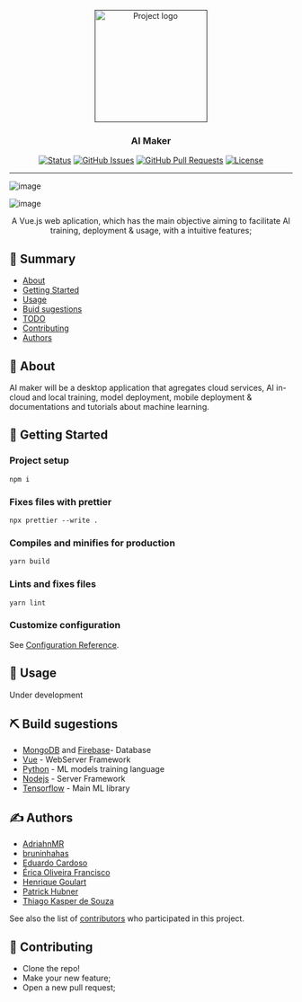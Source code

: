 <p align="center">
  <a href="" rel="noopener">
 <img width=200px src="https://user-images.githubusercontent.com/83460816/188367621-2e70843d-1d39-4726-9ba1-a9fa8ce33c8f.png" alt="Project logo"></a>
</p>

<h3 align="center">AI Maker</h3>

<div align="center">

[![Status](https://img.shields.io/badge/status-active-success.svg)]()
[![GitHub Issues](https://img.shields.io/github/issues/ThiagoKS-7/AI-maker.svg)](https://github.com/ThiagoKS-7/AI-maker/issues)
[![GitHub Pull Requests](https://img.shields.io/github/issues-pr/ThiagoKS-7/AI-maker.svg)](https://github.com/ThiagoKS-7/AI-maker/pulls)
[![License](https://img.shields.io/badge/license-MIT-blue.svg)](/LICENSE)

</div>

---

![image](https://user-images.githubusercontent.com/83460816/197322995-0226e54f-762d-4b68-89c0-94aebb915805.png)

![image](https://user-images.githubusercontent.com/83460816/197322915-e16c8ae7-e685-4b08-8bc6-9275816d50f7.png)

<p align="center"> A Vue.js web aplication, which has the main objective aiming to facilitate AI training, deployment & usage, with a intuitive features;
    <br> 
</p>

## 📝 Summary

- [About](#about)
- [Getting Started](#getting_started)
- [Usage](#usage)
- [Buid sugestions](#built_using)
- [TODO](./TODO.md)
- [Contributing](./CONTRIBUTING.md)
- [Authors](#authors)

## 🧐 About <a name = "about"></a>

AI maker will be a desktop application that agregates cloud services, AI in-cloud and local training, model deployment,
mobile deployment & documentations and tutorials about machine learning.

## 🏁 Getting Started <a name = "getting_started"></a>

### Project setup

```
npm i
```

### Fixes files with prettier

```
npx prettier --write .
```

### Compiles and minifies for production

```
yarn build
```

### Lints and fixes files

```
yarn lint
```

### Customize configuration

See [Configuration Reference](https://cli.vuejs.org/config/).

## 🎈 Usage <a name="usage"></a>

Under development

## ⛏️ Build sugestions <a name = "built_using"></a>

- [MongoDB](https://www.mongodb.com/) and [Firebase](https://firebase.google.com)- Database
- [Vue](https://vuejs.org) - WebServer Framework
- [Python](https://www.python.org) - ML models training language
- [Nodejs](https://nodejs.org/en/) - Server Framework
- [Tensorflow](https://www.tensorflow.org/resources/models-datasets) - Main ML library

## ✍️ Authors <a name = "authors"></a>

- [AdriahnMR](https://github.com/AdriahnMR)
- [bruninhahas](https://github.com/bruninhahas)
- [Eduardo Cardoso](https://github.com/Eduardocardosodev)
- [Érica Oliveira Francisco](https://github.com/ericaolifra)
- [Henrique Goulart](https://github.com/henriqgoulart)
- [Patrick Hubner](https://github.com/PatrickHubner)
- [Thiago Kasper de Souza](https://github.com/ThiagoKS-7)

See also the list of [contributors](https://github.com/ThiagoKS-7/Ai-maker/contributors) who participated in this project.

## 🎉 Contributing <a name = "contributing"></a>

- Clone the repo!
- Make your new feature;
- Open a new pull request;

